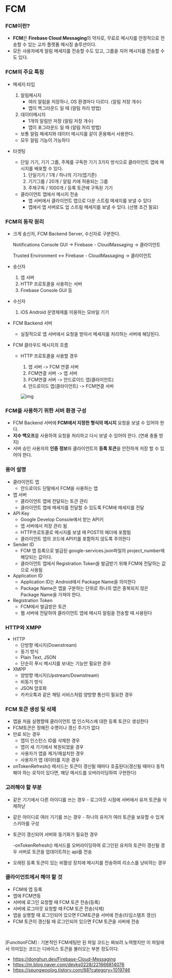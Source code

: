 # FCM

### FCM이란?

- **FCM**은 **Firebase Cloud Messaging**의 약자로, 무료로 메시지를 안정적으로 전송할 수 있는 교차 플랫폼 메시징 솔루션이다.
- 모든 사용자에게 알림 메세지를 전송할 수도 있고, 그룹을 지어 메시지를 전송할 수도 있다.

### FCM의 주요 특징

- 메세지 타입

  1. 알림메시지
     - 여러 알림을 저장하나, OS 환경마다 다르다. (알림 저장 개수)
     - 앱이 백그라운드 일 때 (알림 처리 방법)
  2. 데이터메시지
     - 1개의 알림만 저장 (알림 저장 개수)
     - 앱이 포그라운드 일 때 (알림 처리 방법)

  - 보통 알림 메세지와 데이터 메시지를 같이 혼용해서 사용한다.
  - 모두 알림 기능이 가능하다

- 타겟팅

  - 단일 기기, 기기 그룹, 주제를 구독한 기기 3가지 방식으로 클라이언트 앱에 메시지를 배포할 수 있다.
    1. 단일기기 / 1개 / 하나의 기기(앱기준)
    2. 기기그룹 / 20개 / 알림 키에 허용되는 그룹
    3. 주제구독 / 1000개 / 등록 토큰에 구독된 기기
  - 클라이언트 앱에서 메시지 전송
    - 앱 서버에서 클라이언트 앱으로 다운 스트림 메세지를 보낼 수 있다
    - 앱에서 앱 서버로도 업 스트림 메세지를 보낼 수 있다. (선행 조건 필요)

### FCM의 동작 원리

- 크게 송신자, FCM Backend Server, 수신자로 구분한다.

  Notifications Console GUI -> Firebase - CloudMassaging -> 클라이언트

  Trusted Environment <-> Firebase - CloudMassaging -> 클라이언트

- 송신자

  1. 앱 서버
  2. HTTP 프로토콜을 사용하는 서버
  3. Firebase Console GUI 등

- 수신자

  1. iOS Android 운영체제를 이용하는 모바일 기기

- FCM Backend 서버

  - 실질적으로 앱 서버에서 요청을 받아서 메세지를 처리하는 서버에 해당된다.

- FCM 클라우드 메시지의 흐름

  - HTTP 프로토콜을 사용할 경우

    1. 앱 서버 -> FCM 연결 서버
    2. FCM연결 서버 -> 앱 서버
    3. FCM연결 서버 -> 안드로이드 앱(클라이언트)
    4. 안드로이드 앱(클라이언트) -> FCM연결 서버

    ![img](https://user-images.githubusercontent.com/33312179/80870526-f8ec7e00-8ce1-11ea-90d0-d3e474d0218d.png)

### FCM을 사용하기 위한 서버 환경 구성

- FCM Backend 서버에 **FCM에서 지정한 형식의 메시지** 요청을 보낼 수 있어야 한다.
- **지수 백오프**를 사용하여 요청을 처리하고 다시 보낼 수 있어야 한다. (연쇄 충돌 방지)
- 서버 승인 사용자의 **인증 정보**와 클라이언트의 **등록 토큰**을 안전하게 저장 할 수 있어야 한다.

### 용어 설명

- 클라이언트 앱 
  - 안드로이드 단말에서 FCM을 사용하는 앱
- 앱 서버
  - 클라이언트 앱에 전달되는 토큰 관리
  - 클라이언트 앱에 메세지를 전달할 수 있도록 FCM에 메세지를 전달
- API Key
  - Google Develop Console에서 받는 API키
  - 앱 서버에서 저장 관리 됨
  - HTTP프로토콜로 메시지를 보낼 때 POST의 헤더에 포함됨
  - 클라이언트 앱의 코드에 API키를 포함하지 않도록 주의한다
- Sender ID
  - FCM 앱 등록으로 발급된 google-services.json파일의 project_number에 해당되는 값이다.
  - 클라이언트 앱에서 Registration Token을 발급받기 위해 FCM에 전달하는 값으로 사용됨
- Application ID
  - Application ID는 Android에서 Package Name을 의미한다
  - Package Name은 앱을 구분하는 단위로 하나의 앱은 중복되지 않은 Package Name을 가져야 한다.
- Registration Token
  - FCM에서 발급받은 토큰
  - 웹 서버에 전달하여 클라이언트 앱에 메시지 알림을 전송할 때 사용된다

### HTTP와 XMPP

- HTTP
  - 단방향 메시지(Downstream)
  - 동기 방식
  - Plain Text, JSON
  - 단순히 푸시 메시지를 보내는 기능만 필요한 경우
- XMPP
  - 양방향 메시지(Upstream/Downstream)
  - 비동기 방식
  - JSON 암호화
  - 카카오톡과 같은 채팅 서비스처럼 양방향 통신이 필요한 경우

### FCM 토큰 생성 및 삭제

- 앱을 처음 실행할때 클라이언트 앱 인스턱스에 대한 등록 토큰으 생성한다
- FCM토큰은 정해진 수명이나 갱신 주기가 없다
- 만료 되는 경우
  - 앱이 인스턴스 ID를 삭제한 경우
  - 앱이 새 기기에서 복원되었을 경우
  - 사용자가 앱을 제거/재설치한 경우
  - 사용자가 앱 데이터를 지운 경우
- onTokenRefresh() 메서드는 토큰이 갱신될 때마다 호출된다(갱신될 때마다 동작해야 하는 로직이 있다면, 해당 메서드를 오버라이딩하여 구현한다)

### 고려해야 할 부분

- 같은 기기에서 다른 아이디를 쓰는 경우 - 로그아웃 시점에 서버에서 유저 토큰을 삭제하낟

- 같은 아이디로 여러 기기를 쓰는 경우 - 하나의 유저가 여러 토큰을 보유할 수 있게 스키마를 구성

- 토큰이 갱신되어 서버와 동기화가 필요한 경우 

  -onTokenRefresh() 메서드를 오버라이딩하여 로그인된 유저의 토큰이 갱신될 경우 서버로 토큰을 업데이트하는 api를 전송

- 오래된 등록 토큰이 있는 비활성 장치에 메시지를 전송하여 리소스를 낭비하는 경우

### 클라이언트에서 해야 할 것

- FCM에 앱 등록
- 앱에 FCM연동
- 서버에 로그인 요청할 때 FCM 토큰 전송(등록)
- 서버에 로그아웃 요청할 때 FCM 토큰 전송(삭제)
- 앱을 실행할 때 로그인되어 있으면 FCM토큰을 서버에 전송(타임스탬프 갱신)
- FCM 토큰이 갱신될 때 로그인되어 있으면 FCM 토큰을 서버에 전송

​	

[FunctionFCM] : 기본적인 FCM세팅만 된 파일 코드는 짜보려 노력했지만 이 파일에서 의미있는 코드는 디바이스 토큰을 불러오는 부분 정도이다.

- https://donghun.dev/Firebase-Cloud-Messaging
- https://m.blog.naver.com/devks0228/221666814076
- https://seungwoolog.tistory.com/88?category=1019746


